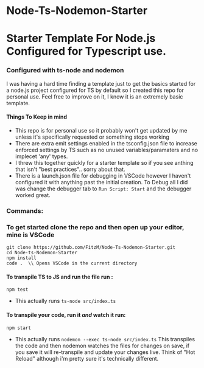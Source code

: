 # Node-Ts-Nodemon-Starter

# Starter Template For Node.js Configured for Typescript use.

### Configured with ts-node and  nodemon


I was having a hard time finding a template just to get the basics started for a node.js project configured for TS by default so I created this repo for personal use.  Feel free to improve on it, I know it is an extremely basic template. 


#### Things To Keep in mind
- This repo is for personal use so it probably won't get updated by me unless it's specifically requested or something stops working
- There are extra emit settings enabled in the tsconfig.json file to increase enforced settings by TS such as no unused variables/paramaters and no implecet 'any' types.
- I threw this together quickly for a starter template so if you see anthing that isn't "best practices".. sorry about that. 
- There is a launch.json file for debugging in VSCode however I haven't configured it with anything past the initial creation. 
To Debug all I did was change the debugger tab to `Run Script: Start` and the debugger worked great. 


### Commands:
### To get started clone the repo and then open up your editor, mine is VSCode
```
git clone https://github.com/FitzM/Node-Ts-Nodemon-Starter.git
cd Node-ts-Nodemon-Starter
npm install
code .  \\ Opens VSCode in the current directory
```
#### To transpile TS to JS and run the file run :

```npm test```

- This actually runs `ts-node src/index.ts` 

#### To transpile your code, run it _and_ watch it run:

`npm start` 

- This actually runs `nodemon --exec ts-node src/index.ts` This transpiles the code and then nodemon watches the files for changes on save, if you save it will re-transpile and update your changes live. Think of "Hot Reload" although i'm pretty sure it's technically different. 
